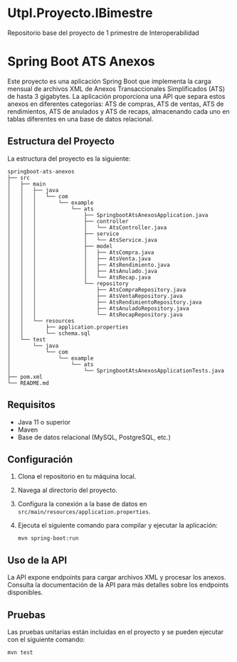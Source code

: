 # Utpl.Proyecto.IBimestre
Repositorio base del proyecto de 1 primestre de Interoperabilidad

# Spring Boot ATS Anexos

Este proyecto es una aplicación Spring Boot que implementa la carga mensual de archivos XML de Anexos Transaccionales Simplificados (ATS) de hasta 3 gigabytes. La aplicación proporciona una API que separa estos anexos en diferentes categorías: ATS de compras, ATS de ventas, ATS de rendimientos, ATS de anulados y ATS de recaps, almacenando cada uno en tablas diferentes en una base de datos relacional.

## Estructura del Proyecto

La estructura del proyecto es la siguiente:

```
springboot-ats-anexos
├── src
│   ├── main
│   │   ├── java
│   │   │   └── com
│   │   │       └── example
│   │   │           └── ats
│   │   │               ├── SpringbootAtsAnexosApplication.java
│   │   │               ├── controller
│   │   │               │   └── AtsController.java
│   │   │               ├── service
│   │   │               │   └── AtsService.java
│   │   │               ├── model
│   │   │               │   ├── AtsCompra.java
│   │   │               │   ├── AtsVenta.java
│   │   │               │   ├── AtsRendimiento.java
│   │   │               │   ├── AtsAnulado.java
│   │   │               │   └── AtsRecap.java
│   │   │               └── repository
│   │   │                   ├── AtsCompraRepository.java
│   │   │                   ├── AtsVentaRepository.java
│   │   │                   ├── AtsRendimientoRepository.java
│   │   │                   ├── AtsAnuladoRepository.java
│   │   │                   └── AtsRecapRepository.java
│   │   └── resources
│   │       ├── application.properties
│   │       └── schema.sql
│   └── test
│       └── java
│           └── com
│               └── example
│                   └── ats
│                       └── SpringbootAtsAnexosApplicationTests.java
├── pom.xml
└── README.md
```

## Requisitos

- Java 11 o superior
- Maven
- Base de datos relacional (MySQL, PostgreSQL, etc.)

## Configuración

1. Clona el repositorio en tu máquina local.
2. Navega al directorio del proyecto.
3. Configura la conexión a la base de datos en `src/main/resources/application.properties`.
4. Ejecuta el siguiente comando para compilar y ejecutar la aplicación:

   ```
   mvn spring-boot:run
   ```

## Uso de la API

La API expone endpoints para cargar archivos XML y procesar los anexos. Consulta la documentación de la API para más detalles sobre los endpoints disponibles.

## Pruebas

Las pruebas unitarias están incluidas en el proyecto y se pueden ejecutar con el siguiente comando:

```
mvn test
```
